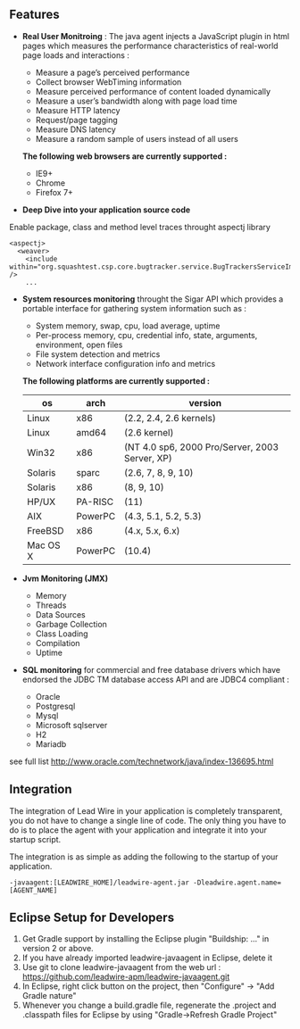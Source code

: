 ## Features
* **Real User Monitroing** : The java agent injects a JavaScript plugin in html pages which measures the performance characteristics of real-world page loads and interactions :
    * Measure a page’s perceived performance
    * Collect browser WebTiming information
    * Measure perceived performance of content loaded dynamically
    * Measure a user’s bandwidth along with page load time
    * Measure HTTP latency
    * Request/page tagging
    * Measure DNS latency
    * Measure a random sample of users instead of all users
    
  **The following web browsers are currently supported :**   
   * IE9+
   * Chrome
   * Firefox 7+
   
* **Deep Dive into your application source code**

Enable package, class and method level traces throught aspectj library
```
<aspectj>
  <weaver>
    <include within="org.squashtest.csp.core.bugtracker.service.BugTrackersServiceImpl" /> 
    ...
```    

* **System resources monitoring** throught the Sigar API which provides a portable interface for gathering system information such as :
   * System memory, swap, cpu, load average, uptime
   * Per-process memory, cpu, credential info, state, arguments, environment, open files
   * File system detection and metrics
   * Network interface configuration info and metrics 
   
   **The following platforms are currently supported :**
   
   os | arch | version
   ----- | ---- | ---------------------
    Linux | x86 | (2.2, 2.4, 2.6 kernels)
    Linux | amd64 | (2.6 kernel)
    Win32 | x86 | (NT 4.0 sp6, 2000 Pro/Server, 2003 Server, XP)
    Solaris | sparc | (2.6, 7, 8, 9, 10)
    Solaris | x86 | (8, 9, 10)
    HP/UX | PA-RISC | (11)
    AIX | PowerPC | (4.3, 5.1, 5.2, 5.3)
    FreeBSD | x86 |(4.x, 5.x, 6.x)
    Mac OS X | PowerPC | (10.4)
    
* **Jvm Monitoring (JMX)**
   * Memory 
   * Threads
   * Data Sources
   * Garbage Collection
   * Class Loading
   * Compilation
   * Uptime

* **SQL monitoring** for commercial and free database drivers which have endorsed the JDBC TM database access API and are JDBC4 compliant :
   * Oracle
   * Postgresql
   * Mysql
   * Microsoft sqlserver
   * H2
   * Mariadb
   
   

see full list http://www.oracle.com/technetwork/java/index-136695.html
## Integration

The integration of Lead Wire in your application is completely transparent, you do not have to change a single line of code. 
The only thing you have to do is to place the agent with your application and integrate it into your startup script.

The integration is as simple as adding the following to the startup of your application.

` -javaagent:[LEADWIRE_HOME]/leadwire-agent.jar -Dleadwire.agent.name=[AGENT_NAME] `

## Eclipse Setup for Developers
1. Get Gradle support by installing the Eclipse plugin "Buildship: ..." in version 2 or above.
1. If you have already imported leadwire-javaagent in Eclipse, delete it
1. Use git to clone leadwire-javaagent from the web url :  https://github.com/leadwire-apm/leadwire-javaagent.git
1. In Eclipse, right click button on the project, then "Configure" -> "Add Gradle nature"
1. Whenever you change a build.gradle file, regenerate the .project and .classpath files for Eclipse by using "Gradle->Refresh Gradle Project"
